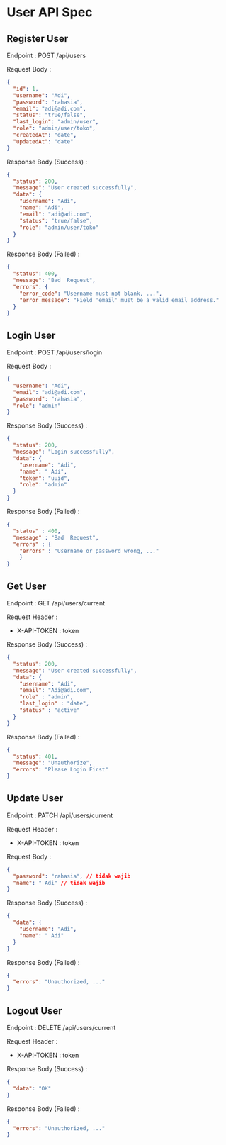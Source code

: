 # User API Spec

## Register User

Endpoint : POST /api/users

Request Body :

```json
{
  "id": 1,
  "username": "Adi",
  "password": "rahasia",
  "email": "adi@adi.com",
  "status": "true/false",
  "last_login": "admin/user",
  "role": "admin/user/toko",
  "createdAt": "date",
  "updatedAt": "date"
}
```

Response Body (Success) :

```json
{
  "status": 200,
  "message": "User created successfully",
  "data": {
    "username": "Adi",
    "name": "Adi",
    "email": "adi@adi.com",
    "status": "true/false",
    "role": "admin/user/toko"
  }
}
```

Response Body (Failed) :

```json
{
  "status": 400,
  "message": "Bad  Request",
  "errors": {
    "error_code": "Username must not blank, ...",
    "error_message": "Field 'email' must be a valid email address."
  }
}
```

## Login User

Endpoint : POST /api/users/login

Request Body :

```json
{
  "username": "Adi",
  "email": "adi@adi.com",
  "password": "rahasia",
  "role": "admin"
}
```

Response Body (Success) :

```json
{
  "status": 200,
  "message": "Login successfully",
  "data": {
    "username": "Adi",
    "name": " Adi",
    "token": "uuid",
    "role": "admin"
  }
}
```

Response Body (Failed) :

```json
{
  "status" : 400,
  "message" : "Bad  Request",
  "errors" : {
    "errors" : "Username or password wrong, ..."
    }
}
```

## Get User

Endpoint : GET /api/users/current

Request Header :

- X-API-TOKEN : token

Response Body (Success) :

```json
{
  "status": 200,
  "message": "User created successfully",
  "data": {
    "username": "Adi",
    "email": "Adi@adi.com",
    "role" : "admin",
    "last_login" : "date",
    "status" : "active"
  }
}
```

Response Body (Failed) :

```json
{
  "status": 401,
  "message": "Unauthorize",
  "errors": "Please Login First"
}
```

## Update User

Endpoint : PATCH /api/users/current

Request Header :

- X-API-TOKEN : token

Request Body :

```json
{
  "password": "rahasia", // tidak wajib
  "name": " Adi" // tidak wajib
}
```

Response Body (Success) :

```json
{
  "data": {
    "username": "Adi",
    "name": " Adi"
  }
}
```

Response Body (Failed) :

```json
{
  "errors": "Unauthorized, ..."
}
```

## Logout User

Endpoint : DELETE /api/users/current

Request Header :

- X-API-TOKEN : token

Response Body (Success) :

```json
{
  "data": "OK"
}
```

Response Body (Failed) :

```json
{
  "errors": "Unauthorized, ..."
}
```
